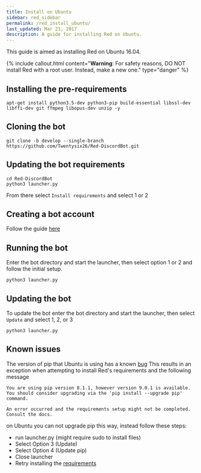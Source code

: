 ```yaml
---
title: Install on Ubuntu
sidebar: red_sidebar
permalink: /red_install_ubuntu/
last_updated: Mar 23, 2017
description: A guide for installing Red on Ubuntu.
---
```


This guide is aimed as installing Red on Ubuntu 16.04.

{% include callout.html content="**Warning**: For safety reasons, DO NOT install Red with a root user. Instead, make a new one." type="danger" %}

## Installing the pre-requirements

```
apt-get install python3.5-dev python3-pip build-essential libssl-dev libffi-dev git ffmpeg libopus-dev unzip -y
```

## Cloning the bot

```
git clone -b develop --single-branch https://github.com/Twentysix26/Red-DiscordBot.git
```

## Updating the bot requirements

```
cd Red-DiscordBot
python3 launcher.py
```
From there select ``Install requirements`` and select 1 or 2

## Creating a bot account

Follow the guide [here](/Red-Docs/red_guide_bot_accounts/#creating-a-new-bot-account)

## Running the bot

Enter the bot directory and start the launcher, then select option 1 or 2 and follow the initial setup.
```
python3 launcher.py
```

## Updating the bot

To update the bot enter the bot directory and start the launcher,  then select ``Update`` and select 1, 2, or 3
```
python3 launcher.py
```

## Known issues

The version of pip that Ubuntu is using has a known [bug](https://github.com/pypa/pip/issues/3826#issuecomment-232115009)
This results in an exception when attempting to install Red's requirements and the following message
```
You are using pip version 8.1.1, however version 9.0.1 is available.
You should consider upgrading via the 'pip install --upgrade pip' command.

An error occurred and the requirements setup might not be completed. Consult the docs.
```
on Ubuntu you can not upgrade pip this way, instead follow these steps:

* run launcher.py (might require sudo to install files)
* Select Option 3 (Update)
* Select Option 4 (Update pip)
* Close launcher
* Retry installing the [requirements](#Updating-the-bot-requirements)
